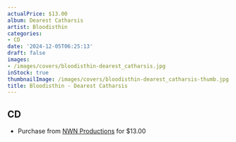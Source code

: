 ```yaml
---
actualPrice: $13.00
album: Dearest Catharsis
artist: Bloodisthin
categories:
- CD
date: '2024-12-05T06:25:13'
draft: false
images:
- /images/covers/bloodisthin-dearest_catharsis.jpg
inStock: true
thumbnailImage: /images/covers/bloodisthin-dearest_catharsis-thumb.jpg
title: Bloodisthin - Dearest Catharsis
---
```


## CD
* Purchase from [NWN Productions](http://shop.nwnprod.com/index.php?route=product/product&path=93&product_id=55506&sort=pd.name&order=ASC) for $13.00
